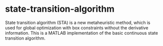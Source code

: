 # state-transition-algorithm
State transition algorithm (STA) is a new metaheuristic method, which is used for global optimization with box constraints without the derivative information. This is a MATLAB implementation of the basic continuous state transition algorithm.
